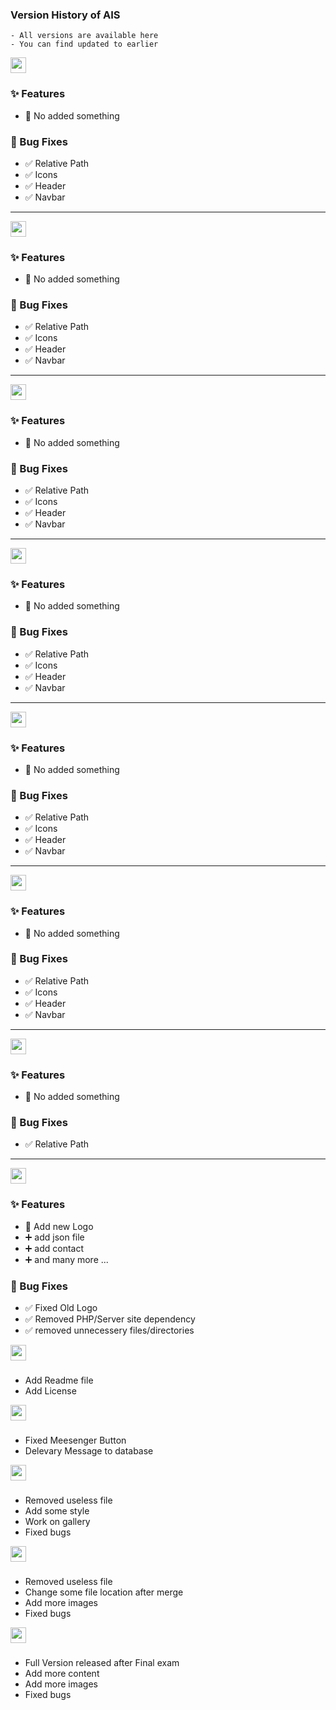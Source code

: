 ### Version History of AIS
```
- All versions are available here
- You can find updated to earlier
```


<!-- Another Version is start V3.0.6 -->
<div>
  <img src="https://img.shields.io/badge/Version-3.0.6-093633?logo=Git&logoColor=green" height="25"> <br>

### ✨ Features
  - 🌿 No added something

### 🐛 Bug Fixes
- ✅ Relative Path
- ✅ Icons
- ✅ Header
- ✅ Navbar

</div>
<!-- Another Version is start V3.0.6 -->

---

<!-- Another Version is start V3.0.6 -->
<div>
  <img src="https://img.shields.io/badge/Version-3.0.6-093633?logo=Git&logoColor=green" height="25"> <br>

### ✨ Features
  - 🌿 No added something

### 🐛 Bug Fixes
- ✅ Relative Path
- ✅ Icons
- ✅ Header
- ✅ Navbar

</div>
<!-- Another Version is start V3.0.6 -->

---

<!-- Another Version is start V3.0.5 -->
<div>
  <img src="https://img.shields.io/badge/Version-3.0.5-093633?logo=Git&logoColor=green" height="25"> <br>

### ✨ Features
  - 🌿 No added something

### 🐛 Bug Fixes
- ✅ Relative Path
- ✅ Icons
- ✅ Header
- ✅ Navbar

</div>
<!-- Another Version is start V3.0.5 -->

---

<!-- Another Version is start V3.0.4 -->
<div>
  <img src="https://img.shields.io/badge/Version-3.0.4-093633?logo=Git&logoColor=green" height="25"> <br>

### ✨ Features
  - 🌿 No added something

### 🐛 Bug Fixes
- ✅ Relative Path
- ✅ Icons
- ✅ Header
- ✅ Navbar

</div>
<!-- Another Version is start V3.0.4 -->

---

<!-- Another Version is start V3.0.3 -->
<div>
  <img src="https://img.shields.io/badge/Version-3.0.3-093633?logo=Git&logoColor=green" height="25"> <br>

### ✨ Features
  - 🌿 No added something

### 🐛 Bug Fixes
- ✅ Relative Path
- ✅ Icons
- ✅ Header
- ✅ Navbar

</div>
<!-- Another Version is start V3.0.3 -->

---

<!-- Another Version is start V3.0.2 -->
<div>
  <img src="https://img.shields.io/badge/Version-3.0.2-093633?logo=Git&logoColor=green" height="25"> <br>

### ✨ Features
  - 🌿 No added something

### 🐛 Bug Fixes
- ✅ Relative Path
- ✅ Icons
- ✅ Header
- ✅ Navbar

</div>
<!-- Another Version is start V3.0.2 -->

---

<!-- Another Version is start V3.0.1 -->
<div>
  <img src="https://img.shields.io/badge/Version-3.0.1-00f63f?logo=Git&logoColor=green" height="25"> <br>

### ✨ Features
  - 🌿 No added something

### 🐛 Bug Fixes
- ✅ Relative Path

</div>
<!-- Another Version is start V3.0.1 -->

---

<!-- Another Version is start V3.0.0 -->
<div>
  <img src="https://img.shields.io/badge/Version-3.0.0-00563f?logo=Git&logoColor=green" height="25"> <br>

### ✨ Features
  - 🌿 Add new Logo
  - ➕ add json file
  - ➕ add contact
  - ➕ and many more ...

### 🐛 Bug Fixes
- ✅ Fixed Old Logo
- ✅ Removed PHP/Server site dependency
- ✅ removed unnecessery files/directories

</div>
<!-- Another Version is start V3.0.0 -->

<!-- Another Version is start V2.0.4 -->
<div>
  <img src="https://img.shields.io/badge/Version-2.0.4-yellow?logo=Git&logoColor=green" height="25"> <br>

  ###
  - Add Readme file 
  - Add License
</div>
<!-- Another Version is end V2.0.4 -->

<!-- Another Version is start V2.0.3 -->
<div>
  <img src="https://img.shields.io/badge/Version-2.0.3-orange?logo=Git&logoColor=green" height="25"> <br>

  ###
  - Fixed Meesenger Button
  - Delevary Message to database
</div>
<!-- Another Version is end V2.0.3 -->

<!-- Another Version is start V2.0.2 -->
<div>
  <img src="https://img.shields.io/badge/Version-2.0.2-blue?logo=Git&logoColor=green" height="25"> <br>

  ###
  - Removed useless file
  - Add some style
  - Work on gallery
  - Fixed bugs
</div>
<!-- Another Version is end V2.0.2 -->

<!-- Another Version is start 2.0.1 -->
<div>
  <img src="https://img.shields.io/badge/Version-2.0.1-purple?logo=Git&logoColor=green" height="25"> <br>

  ###
  - Removed useless file
  - Change some file location after merge
  - Add more images
  - Fixed bugs
</div>
<!-- Another Version is end V2.0.1 -->

<!-- Another Version is start V2.0.0 -->
<div>
  <img src="https://img.shields.io/badge/Version-2.0.0-cyan?logo=Git&logoColor=green" height="25"> <br>

  ###
  - Full Version released after Final exam
  - Add more content
  - Add more images
  - Fixed bugs
</div>
<!-- Another Version is end V2.0.0 -->
